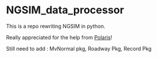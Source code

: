# NGSIM_data_processor
This is a repo rewriting NGSIM in python.

Really appreciated for the help from [Polaris](https://github.com/lanting52119)!

Still need to add : MvNormal pkg, Roadway Pkg, Record Pkg
